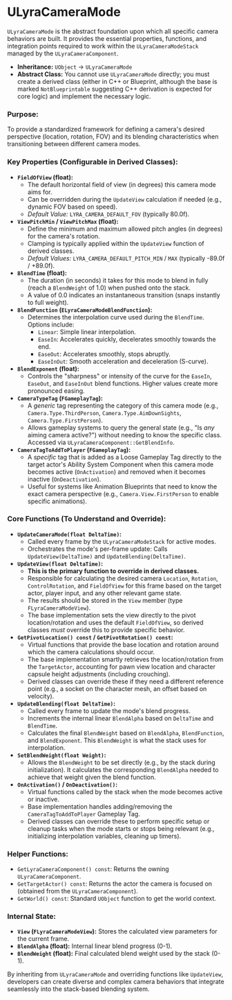 # ULyraCameraMode

`ULyraCameraMode` is the abstract foundation upon which all specific camera behaviors are built. It provides the essential properties, functions, and integration points required to work within the `ULyraCameraModeStack` managed by the `ULyraCameraComponent`.

* **Inheritance:** `UObject` -> `ULyraCameraMode`
* **Abstract Class:** You cannot use `ULyraCameraMode` directly; you must create a derived class (either in C++ or Blueprint, although the base is marked `NotBlueprintable` suggesting C++ derivation is expected for core logic) and implement the necessary logic.

### **Purpose:**

To provide a standardized framework for defining a camera's desired perspective (location, rotation, FOV) and its blending characteristics when transitioning between different camera modes.

### **Key Properties (Configurable in Derived Classes):**

* **`FieldOfView` (float):**
  * The default horizontal field of view (in degrees) this camera mode aims for.
  * Can be overridden during the `UpdateView` calculation if needed (e.g., dynamic FOV based on speed).
  * _Default Value:_ `LYRA_CAMERA_DEFAULT_FOV` (typically 80.0f).
* **`ViewPitchMin` / `ViewPitchMax` (float):**
  * Define the minimum and maximum allowed pitch angles (in degrees) for the camera's rotation.
  * Clamping is typically applied within the `UpdateView` function of derived classes.
  * _Default Values:_ `LYRA_CAMERA_DEFAULT_PITCH_MIN` / `MAX` (typically -89.0f / +89.0f).
* **`BlendTime` (float):**
  * The duration (in seconds) it takes for this mode to blend in fully (reach a `BlendWeight` of 1.0) when pushed onto the stack.
  * A value of 0.0 indicates an instantaneous transition (snaps instantly to full weight).
* **`BlendFunction` (`ELyraCameraModeBlendFunction`):**
  * Determines the interpolation curve used during the `BlendTime`. Options include:
    * `Linear`: Simple linear interpolation.
    * `EaseIn`: Accelerates quickly, decelerates smoothly towards the end.
    * `EaseOut`: Accelerates smoothly, stops abruptly.
    * `EaseInOut`: Smooth acceleration and deceleration (S-curve).
* **`BlendExponent` (float):**
  * Controls the "sharpness" or intensity of the curve for the `EaseIn`, `EaseOut`, and `EaseInOut` blend functions. Higher values create more pronounced easing.
* **`CameraTypeTag` (`FGameplayTag`):**
  * A _generic_ tag representing the category of this camera mode (e.g., `Camera.Type.ThirdPerson`, `Camera.Type.AimDownSights`, `Camera.Type.FirstPerson`).
  * Allows gameplay systems to query the general state (e.g., "Is _any_ aiming camera active?") without needing to know the specific class. Accessed via `ULyraCameraComponent::GetBlendInfo`.
* **`CameraTagToAddToPlayer` (`FGameplayTag`):**
  * A _specific_ tag that is added as a Loose Gameplay Tag directly to the target actor's Ability System Component when this camera mode becomes active (`OnActivation`) and removed when it becomes inactive (`OnDeactivation`).
  * Useful for systems like Animation Blueprints that need to know the exact camera perspective (e.g., `Camera.View.FirstPerson` to enable specific animations).

### **Core Functions (To Understand and Override):**

* **`UpdateCameraMode(float DeltaTime)`:**
  * Called every frame by the `ULyraCameraModeStack` for active modes.
  * Orchestrates the mode's per-frame update: Calls `UpdateView(DeltaTime)` and `UpdateBlending(DeltaTime)`.
* **`UpdateView(float DeltaTime)`:**
  * **This is the primary function to override in derived classes.**
  * Responsible for calculating the desired camera `Location`, `Rotation`, `ControlRotation`, and `FieldOfView` for this frame based on the target actor, player input, and any other relevant game state.
  * The results should be stored in the `View` member (type `FLyraCameraModeView`).
  * The base implementation sets the view directly to the pivot location/rotation and uses the default `FieldOfView`, so derived classes _must_ override this to provide specific behavior.
* **`GetPivotLocation() const` / `GetPivotRotation() const`:**
  * Virtual functions that provide the base location and rotation around which the camera calculations should occur.
  * The base implementation smartly retrieves the location/rotation from the `TargetActor`, accounting for pawn view location and character capsule height adjustments (including crouching).
  * Derived classes can override these if they need a different reference point (e.g., a socket on the character mesh, an offset based on velocity).
* **`UpdateBlending(float DeltaTime)`:**
  * Called every frame to update the mode's blend progress.
  * Increments the internal linear `BlendAlpha` based on `DeltaTime` and `BlendTime`.
  * Calculates the final `BlendWeight` based on `BlendAlpha`, `BlendFunction`, and `BlendExponent`. This `BlendWeight` is what the stack uses for interpolation.
* **`SetBlendWeight(float Weight)`:**
  * Allows the `BlendWeight` to be set directly (e.g., by the stack during initialization). It calculates the corresponding `BlendAlpha` needed to achieve that weight given the blend function.
* **`OnActivation()` / `OnDeactivation()`:**
  * Virtual functions called by the stack when the mode becomes active or inactive.
  * Base implementation handles adding/removing the `CameraTagToAddToPlayer` Gameplay Tag.
  * Derived classes can override these to perform specific setup or cleanup tasks when the mode starts or stops being relevant (e.g., initializing interpolation variables, cleaning up timers).

### **Helper Functions:**

* `GetLyraCameraComponent() const`: Returns the owning `ULyraCameraComponent`.
* `GetTargetActor() const`: Returns the actor the camera is focused on (obtained from the `ULyraCameraComponent`).
* `GetWorld() const`: Standard `UObject` function to get the world context.

### **Internal State:**

* **`View` (`FLyraCameraModeView`):** Stores the calculated view parameters for the current frame.
* **`BlendAlpha` (float):** Internal linear blend progress (0-1).
* **`BlendWeight` (float):** Final calculated blend weight used by the stack (0-1).

By inheriting from `ULyraCameraMode` and overriding functions like `UpdateView`, developers can create diverse and complex camera behaviors that integrate seamlessly into the stack-based blending system.

